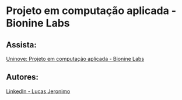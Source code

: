 
# Projeto em computação aplicada - Bionine Labs

## Assista:

 [Uninove: Projeto em computação aplicada - Bionine Labs
](https://www.youtube.com/watch?v=lGsVFWmBN-M)

## Autores:

[LinkedIn - Lucas Jeronimo](https://www.linkedin.com/in/lucas-jeronimo-silva/)

